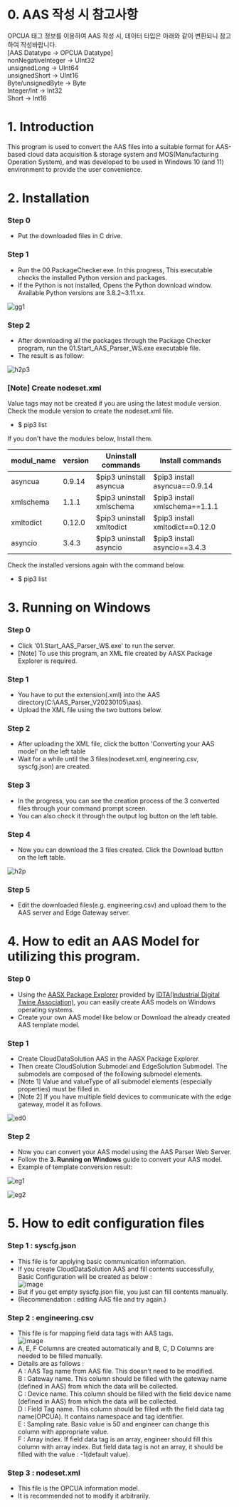 # 0. AAS 작성 시 참고사항  
OPCUA 태그 정보를 이용하여 AAS 작성 시, 데이터 타입은 아래와 같이 변환되니 참고하여 작성바랍니다.  
[AAS Datatype -> OPCUA Datatype]  
nonNegativeInteger -> UInt32  
unsignedLong -> UInt64  
unsignedShort -> UInt16  
Byte/unsignedByte -> Byte  
Integer/Int -> Int32  
Short -> Int16  

# 1. Introduction  
This program is used to convert the AAS files into a suitable format for AAS-based cloud data acquisition & storage system and MOS(Manufacturing Operation System), and was developed to be used in Windows 10 (and 11) environment to provide the user convenience. 

# 2. Installation
### Step 0
* Put the downloaded files in C drive.

### Step 1
* Run the 00.PackageChecker.exe. In this progress, This executable checks the installed Python version and packages.
* If the Python is not installed, Opens the Python download window. Available Python versions are 3.8.2~3.11.xx.

![gg1](https://user-images.githubusercontent.com/114371609/214993379-0ab99484-901d-46f8-82c7-43ef9a9d9cff.png)


### Step 2
* After downloading all the packages through the Package Checker program, run the 01.Start_AAS_Parser_WS.exe executable file.
* The result is as follow:

![h2p3](https://user-images.githubusercontent.com/114371609/214744435-70c04c39-61ab-4cd7-97b6-a35dceeb0c46.png)

### [Note] Create nodeset.xml
Value tags may not be created if you are using the latest module version. Check the module version to create the nodeset.xml file.
- $ pip3 list

If you don't have the modules below, Install them.

|modul_name|version|Uninstall commands|Install commands|
|----------|-------|------------------|----------------|
|asyncua|0.9.14|$pip3 uninstall asyncua|$pip3 install asyncua==0.9.14|
|xmlschema|1.1.1|$pip3 uninstall xmlschema|$pip3 install xmlschema==1.1.1|
|xmltodict|0.12.0|$pip3 uninstall xmltodict|$pip3 install xmltodict==0.12.0|
|asyncio|3.4.3|$pip3 uninstall asyncio|$pip3 install asyncio==3.4.3|

Check the installed versions again with the command below.
- $ pip3 list


# 3. Running on Windows

 ### Step 0
 * Click '01.Start_AAS_Parser_WS.exe' to run the server.
 * [Note] To use this program, an XML file created by AASX Package Explorer is required. 

 ### Step 1
 * You have to put the extension(.xml) into the AAS directory(C:\AAS_Parser_V20230105\aas). 
 * Upload the XML file using the two buttons below.
 
 ### Step 2
 * After uploading the XML file, click the button 'Converting your AAS model' on the left table
 * Wait for a while until the 3 files(nodeset.xml, engineering.csv, syscfg.json) are created. 

 ### Step 3
 * In the progress, you can see the creation process of the 3 converted files through your command prompt screen. 
 * You can also check it through the output log button on the left table.

 ### Step 4
 * Now you can download the 3 files created. Click the Download button on the left table.
  
![h2p](https://user-images.githubusercontent.com/114371609/214742281-e6ceb7a2-358f-435c-8ea9-94a73b717d0d.png)

 ### Step 5
 * Edit the downloaded files(e.g. engineering.csv) and upload them to the AAS server and Edge Gateway server.
  
# 4. How to edit an AAS Model for utilizing this program.
 ### Step 0
 * Using the [AASX Package Explorer](https://github.com/admin-shell-io/aasx-package-explorer/releases) provided by [IDTA(Industrial Digital Twine Association)](https://industrialdigitaltwin.org/en/), you can easily create AAS models on Windows operating systems.
 * Create your own AAS model like below or Download the already created AAS template model.
 
 ### Step 1
 * Create CloudDataSolution AAS in the AASX Package Explorer. 
 * Then create CloudSolution Submodel and EdgeSolution Submodel. The submodels are composed of the following submodel elements.
 * [Note 1] Value and valueType of all submodel elements (especially properties) must be filled in.
 * [Note 2] If you have multiple field devices to communicate with the edge gateway, model it as follows.

![ed0](https://user-images.githubusercontent.com/114371609/214991995-f6a65e31-7716-44cf-a552-1046d9712686.png)

 ### Step 2
 * Now you can convert your AAS model using the AAS Parser Web Server. 
 * Follow the **3. Running on Windows** guide to convert your AAS model.
 * Example of template conversion result:
 
![eg1](https://user-images.githubusercontent.com/114371609/214994448-75b7d748-723c-4dc2-a194-72723cfc58e2.png)

![eg2](https://user-images.githubusercontent.com/114371609/214994455-f1fad61c-2be3-4cc7-9abd-1315c040b958.png)

# 5. How to edit configuration files  
### Step 1 : syscfg.json  
* This file is for applying basic communication information.  
* If you create CloudDataSolution AAS and fill contents successfully, Basic Configuration will be created as below :  
![image](https://github.com/auto-mos/AAS-Parser-for-Windows/assets/114371609/75470303-e9f9-4102-b125-74324c4beaa9)  
* But if you get empty syscfg.json file, you just can fill contents manually.  
* (Recommendation : editing AAS file and try again.)  

### Step 2 : engineering.csv  
* This file is for mapping field data tags with AAS tags.  
![image](https://github.com/auto-mos/AAS-Parser-for-Windows/assets/114371609/ba5c0053-0474-4ede-a46d-f6eda3afa4ab)   
* A, E, F Columns are created automatically and B, C, D Columns are needed to be filled manually.  
* Details are as follows :  
  A : AAS Tag name from AAS file. This doesn't need to be modified.  
  B : Gateway name. This column should be filled with the gateway name (defined in AAS) from which the data will be collected.  
  C : Device name. This column should be filled with the field device name (defined in AAS) from which the data will be collected.  
  D : Field Tag name. This column should be filled with the field data tag name(OPCUA). It contains namespace and tag identifier.  
  E : Sampling rate. Basic value is 50 and engineer can change this column with appropriate value.  
  F : Array index. If field data tag is an array, engineer should fill this column with array index. But field data tag is not an array, it should be filled with the value : -1(default value).
  
### Step 3 : nodeset.xml  
* This file is the OPCUA information model.  
* It is recommended not to modify it arbitrarily.  
  
  
